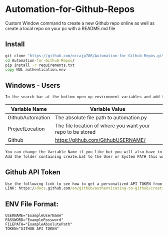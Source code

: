 # Automation-for-Github-Repos
Custom Window command to create a new Github repo online as well as create a local repo on your pc with a README.md file

## Install
```bat
git clone "https://github.com/nirajp786/Automation-for-Github-Repos.git"
cd Automation-for-Github-Repos/
pip install -r requirements.txt
copy NUL authentication.env
```

## Windows - Users
```bat
In the search bar at the bottom open up environment variables and add these environment variables to either User or System variables
```
| Variable Name  | Variable Value |
| ------------- | ------------- |
| GithubAutomation  | The absolute file path to automation.py  |
| ProjectLocation  | The file location of where you want your repo to be stored  |
| Github  | https://github.com/GithubUSERNAME/  |
```bat
You can change the Variable Name if you like but you will also have to configure the create.bat to match them
Add the folder containing create.bat to the User or System PATH this way you can do create REPONAME from cmd to run the script
```

## Github API Token
```bat
Use the following link to see how to get a personalized API TOKEN from Github to add it to the .env
LINK: https://docs.github.com/en/github/authenticating-to-github/creating-a-personal-access-token
```

## ENV File Format:
```env
USERNAME="ExampleUserName"
PASSWORD="ExamplePassword"
FILEPATH="ExampleAbsolutePath"
TOKEN="GITHUB API TOKEN"
```